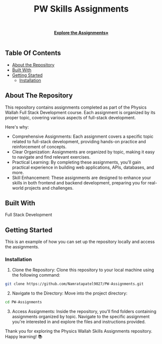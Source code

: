 <p align="center">
  <h1 align="center">PW Skills Assignments</h1>

  <p align="center">
   <br/>
    <br/>
    <a href="https://github.com/Namratapatel9027/PW-Assignments"><strong>Explore the Assignments»</strong></a>
    <br/>
    <br/>
  </p>
</p>

## Table Of Contents

* [About the Repository](#about-the-repository)
* [Built With](#built-with)
* [Getting Started](#getting-started)
  * [Installation](#installation)
    
## About The Repository

This repository contains assignments completed as part of the Physics Wallah Full Stack Development course. Each assignment is organized by its proper topic, covering various aspects of full-stack development.

Here's why:

* Comprehensive Assignments: Each assignment covers a specific topic related to full-stack development, providing hands-on practice and reinforcement of concepts.
* Clear Organization: Assignments are organized by topic, making it easy to navigate and find relevant exercises.
* Practical Learning: By completing these assignments, you'll gain practical experience in building web applications, APIs, databases, and more.
* Skill Enhancement: These assignments are designed to enhance your skills in both frontend and backend development, preparing you for real-world projects and challenges.

## Built With

Full Stack Development

## Getting Started

This is an example of how you can set up the repository locally and access the assignments.

### Installation

1. Clone the Repository: Clone this repository to your local machine using the following command:

```sh
git clone https://github.com/Namratapatel9027/PW-Assignments.git
```

2. Navigate to the Directory: Move into the project directory:

```sh
cd PW-Assignments
```

3. Access Assignments: Inside the repository, you'll find folders containing assignments organized by topic. Navigate to the specific assignment you're interested in and explore the files and instructions provided.

Thank you for exploring the Physics Wallah Skills Assignments repository. Happy learning! 📚
